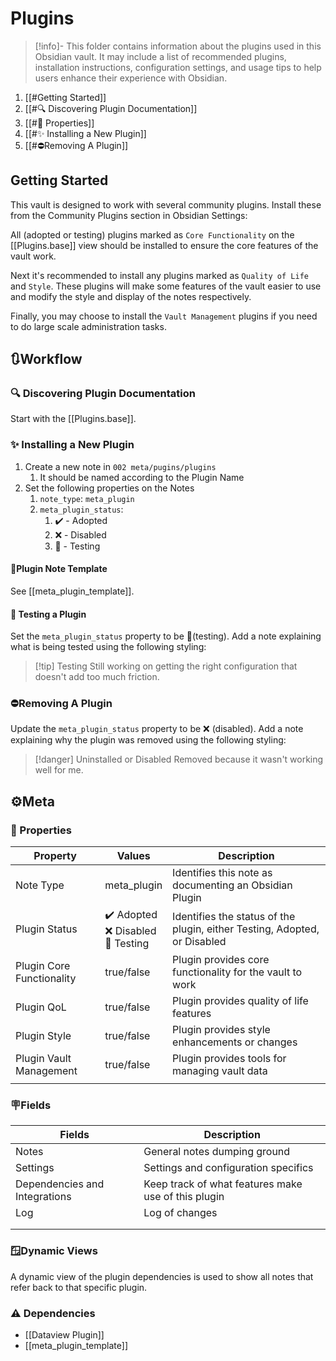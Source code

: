 # Plugins

> [!info]-
> This folder contains information about the plugins used in this Obsidian vault. It may include a list of recommended plugins, installation instructions, configuration settings, and usage tips to help users enhance their experience with Obsidian.

1. [[#Getting Started]]
2. [[#🔍 Discovering Plugin Documentation]]
3. [[#🔩 Properties]]
4. [[#✨ Installing a New Plugin]]
5. [[#⛔Removing A Plugin]]

## Getting Started

This vault is designed to work with several community plugins. Install these from the Community Plugins section in Obsidian Settings:

All (adopted or testing) plugins marked as `Core Functionality` on the [[Plugins.base]] view should be installed to ensure the core features of the vault work.

Next it's recommended to install any plugins marked as `Quality of Life` and `Style`. These plugins will make some features of the vault easier to use and modify the style and display of the notes respectively.

Finally, you may choose to install the `Vault Management` plugins if you need to do large scale administration tasks.

## 🔃Workflow

### 🔍 Discovering Plugin Documentation

Start with the [[Plugins.base]].

### ✨ Installing a New Plugin

1. Create a new note in `002 meta/pugins/plugins`
	1. It should be named according to the Plugin Name
2. Set the following properties on the Notes
	1. `note_type`: `meta_plugin`
	2. `meta_plugin_status`: 
		1. ✔️ - Adopted
		2. ❌ - Disabled
		3. 🧪 - Testing

#### 📃Plugin Note Template

See [[meta_plugin_template]].

#### 🧪 Testing a Plugin

Set the `meta_plugin_status` property to be 🧪(testing). Add a note explaining what is being tested using the following styling:

> [!tip] Testing
> Still working on getting the right configuration that doesn't add too much friction.

### ⛔Removing A Plugin

Update the `meta_plugin_status` property to be ❌ (disabled). Add a note explaining why the plugin was removed using the following styling:

> [!danger] Uninstalled or Disabled
> Removed because it wasn't working well for me.

## ⚙️Meta

### 🔩 Properties

| Property                  | Values                                 | Description                                                               |
| ------------------------- | -------------------------------------- | ------------------------------------------------------------------------- |
| Note Type                 | meta_plugin                            | Identifies this note as documenting an Obsidian Plugin                    |
| Plugin Status             | ✔️ Adopted<br>❌ Disabled<br>🧪 Testing | Identifies the status of the plugin, either Testing, Adopted, or Disabled |
| Plugin Core Functionality | true/false                             | Plugin provides core functionality for the vault to work                  |
| Plugin QoL                | true/false                             | Plugin provides quality of life features                                  |
| Plugin Style              | true/false                             | Plugin provides style enhancements or changes                             |
| Plugin Vault Management   | true/false                             | Plugin provides tools for managing vault data                             |
|                           |                                        |                                                                           |

### 🪧Fields

| Fields                        | Description                                         |
| ----------------------------- | --------------------------------------------------- |
| Notes                         | General notes dumping ground                        |
| Settings                      | Settings and configuration specifics                |
| Dependencies and Integrations | Keep track of what features make use of this plugin |
| Log                           | Log of changes                                      |
|                               |                                                     |
|                               |                                                     |

### 🪟Dynamic Views

A dynamic view of the plugin dependencies is used to show all notes that refer back to that specific plugin.

### ⚠️ Dependencies

- [[Dataview Plugin]]
- [[meta_plugin_template]]
